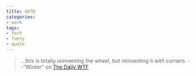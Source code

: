```yaml
---
title: QOTD
categories:
- work
tags:
- tech
- funny
- quote
---
```


> ...this is totally reinventing the wheel, but reinventing it with corners.
> --"Winter" on [The Daily WTF][1]

   [1]: http://thedailywtf.com/
